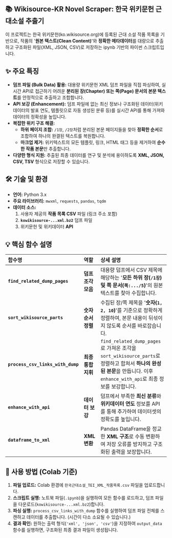 ## 📚 Wikisource-KR Novel Scraper: 한국 위키문헌 근대소설 추출기

이 프로젝트는 한국 위키문헌(ko.wikisource.org)에 등록된 근대 소설 작품 목록을 기반으로, 작품의 '**원본 텍스트(Clean Content)**'와 **정확한 메타데이터**를 대량으로 추출하고 구조화된 파일(XML, JSON, CSV)로 저장하는 ipynb 기반의 파이썬 스크립트입니다.

## ✨ 주요 특징

* **덤프 파일 (Bulk Data) 활용:** 대용량 위키문헌 XML 덤프 파일을 직접 파싱하여, 실시간 API로 접근하기 어려운 **분리된 장(Chapter) 또는 쪽(Page) 문서의 본문 텍스트**를 안정적으로 추출하고 조합합니다.
* **API 보강 (Enhancement):** 덤프 파일에 없는 최신 정보나 구조화된 데이터(위키데이터의 발표 연도, 템플릿으로 자동 생성된 분류 등)를 실시간 API를 통해 가져와 데이터의 정확성을 높입니다.
* **복잡한 위키 구조 해결:**
    * **하위 페이지 조합:** `/1장`, `/2장`처럼 분리된 본문 페이지들을 찾아 **정확한 순서**로 조합하여 하나의 완결된 텍스트를 복원합니다.
    * **마크업 제거:** 위키텍스트의 모든 템플릿, 링크, HTML 태그 등을 제거하여 **순수한 작품 본문**만 추출합니다.
* **다양한 형식 지원:** 추출된 최종 데이터를 연구 및 분석에 용이하도록 **XML, JSON, CSV, TSV** 형식으로 저장할 수 있습니다.

## 🛠️ 기술 및 환경

* **언어:** Python 3.x
* **주요 라이브러리:** `mwxml`, `requests`, `pandas`, `tqdm`
* **데이터 소스:**
    1.  사용자 제공의 **작품 목록 CSV** 파일 (링크 주소 포함)
    2.  **`kowikisource-...xml.bz2`** 덤프 파일
    3.  위키문헌 및 위키데이터 **API**

## 💡 핵심 함수 설명

| 함수명 | 역할 | 상세 설명 |
| :--- | :--- | :--- |
| **`find_related_dump_pages`** | **덤프 조각 모음** | 대용량 덤프에서 CSV 제목에 해당하는 '**모든 하위 장(`/1장`) 및 쪽 문서(`쪽:.../5`)**'의 원본 텍스트를 찾아 수집합니다. |
| **`sort_wikisource_parts`** | **숫자 순서 정렬** | 수집된 장/쪽 제목을 '**숫자(`1, 2, 10`)**'를 기준으로 정확하게 정렬하여, 본문 내용이 뒤섞이지 않도록 순서를 바로잡습니다. |
| **`process_csv_links_with_dump`**| **최종 통합 지휘** | `find_related_dump_pages`로 가져온 조각을 `sort_wikisource_parts`로 정렬하고 합쳐서 **하나의 완성된 본문**을 만듭니다. 이후 `enhance_with_api`로 최종 정보를 보강합니다. |
| **`enhance_with_api`** | **데이터 보강** | 덤프에서 부족한 **최신 분류**와 **위키데이터 연도** 정보를 API를 통해 추가하여 데이터셋의 정확도를 높입니다. |
| **`dataframe_to_xml`** | **XML 변환** | Pandas DataFrame을 정교한 **XML 구조**로 수동 변환하여 저장 오류를 방지하고 구조화된 출력을 보장합니다. |

## 🚀 사용 방법 (Colab 기준)

1.  **파일 업로드:** Colab 환경에 `한국근대소설_TEI_XML_작품목록.csv` 파일을 업로드합니다.
2.  **스크립트 실행:** 노트북 파일(`.ipynb`)을 실행하여 모든 함수를 로드하고, 덤프 파일을 다운로드(`kowikisource-...xml.bz2`)합니다.
3.  **파싱 실행:** `process_csv_links_with_dump` 함수를 실행하여 덤프 파일 전체를 스캔하고 데이터를 추출합니다. (시간이 다소 소요될 수 있습니다.)
4.  **결과 확인:** 원하는 출력 형식(`'xml', 'json', 'csv'`)을 지정하여 `output_data` 함수를 실행하면, 구조화된 최종 결과 파일이 생성됩니다.
